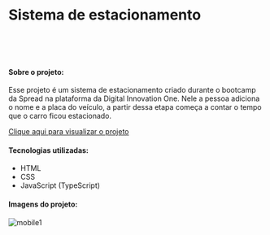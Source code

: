 # Sistema de estacionamento   
&nbsp;
     
&nbsp;

#### Sobre o projeto:
Esse projeto é um sistema de estacionamento criado durante o bootcamp da Spread na plataforma da Digital Innovation One. Nele a pessoa adiciona o nome e a placa do veículo, a partir dessa etapa começa a contar o tempo que o carro ficou estacionado. 
&nbsp;

[Clique aqui para visualizar o projeto](https://rafad3v.github.io/login-instagram-page/)
&nbsp;

#### Tecnologias utilizadas:
* HTML
* CSS
* JavaScript (TypeScript)
&nbsp;

#### Imagens do projeto:
![mobile1](img/img-1.png)
&nbsp;




